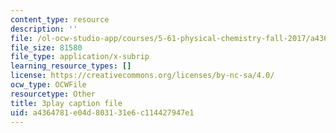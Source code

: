 ```yaml
---
content_type: resource
description: ''
file: /ol-ocw-studio-app/courses/5-61-physical-chemistry-fall-2017/a4364781e04d803131e6c114427947e1_6dJnvu3-LeU.srt
file_size: 81580
file_type: application/x-subrip
learning_resource_types: []
license: https://creativecommons.org/licenses/by-nc-sa/4.0/
ocw_type: OCWFile
resourcetype: Other
title: 3play caption file
uid: a4364781-e04d-8031-31e6-c114427947e1
---
```

